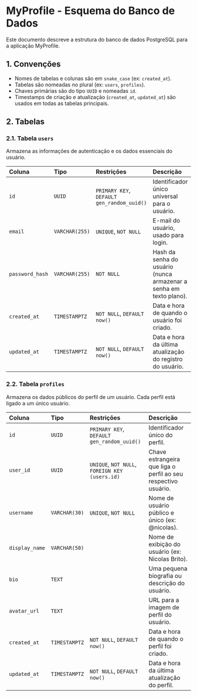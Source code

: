 # MyProfile - Esquema do Banco de Dados

Este documento descreve a estrutura do banco de dados PostgreSQL para a aplicação MyProfile.

## 1. Convenções

-   Nomes de tabelas e colunas são em `snake_case` (ex: `created_at`).
-   Tabelas são nomeadas no plural (ex: `users`, `profiles`).
-   Chaves primárias são do tipo `UUID` e nomeadas `id`.
-   Timestamps de criação e atualização (`created_at`, `updated_at`) são usados em todas as tabelas principais.

## 2. Tabelas

### 2.1. Tabela `users`

Armazena as informações de autenticação e os dados essenciais do usuário.

| Coluna        | Tipo          | Restrições                               | Descrição                                                          |
| :------------ | :------------ | :--------------------------------------- | :----------------------------------------------------------------- |
| `id`          | `UUID`        | `PRIMARY KEY`, `DEFAULT gen_random_uuid()` | Identificador único universal para o usuário.                      |
| `email`       | `VARCHAR(255)`| `UNIQUE`, `NOT NULL`                     | E-mail do usuário, usado para login.                               |
| `password_hash` | `VARCHAR(255)`| `NOT NULL`                               | Hash da senha do usuário (nunca armazenar a senha em texto plano). |
| `created_at`  | `TIMESTAMPTZ` | `NOT NULL`, `DEFAULT now()`              | Data e hora de quando o usuário foi criado.                        |
| `updated_at`  | `TIMESTAMPTZ` | `NOT NULL`, `DEFAULT now()`              | Data e hora da última atualização do registro do usuário.          |

### 2.2. Tabela `profiles`

Armazena os dados públicos do perfil de um usuário. Cada perfil está ligado a um único usuário.

| Coluna        | Tipo          | Restrições                               | Descrição                                                          |
| :------------ | :------------ | :--------------------------------------- | :----------------------------------------------------------------- |
| `id`          | `UUID`        | `PRIMARY KEY`, `DEFAULT gen_random_uuid()` | Identificador único do perfil.                                     |
| `user_id`     | `UUID`        | `UNIQUE`, `NOT NULL`, `FOREIGN KEY (users.id)` | Chave estrangeira que liga o perfil ao seu respectivo usuário.   |
| `username`    | `VARCHAR(30)` | `UNIQUE`, `NOT NULL`                     | Nome de usuário público e único (ex: @nicolas).                    |
| `display_name`| `VARCHAR(50)` |                                          | Nome de exibição do usuário (ex: Nicolas Brito).                   |
| `bio`         | `TEXT`        |                                          | Uma pequena biografia ou descrição do usuário.                     |
| `avatar_url`  | `TEXT`        |                                          | URL para a imagem de perfil do usuário.                            |
| `created_at`  | `TIMESTAMPTZ` | `NOT NULL`, `DEFAULT now()`              | Data e hora de quando o perfil foi criado.                         |
| `updated_at`  | `TIMESTAMPTZ` | `NOT NULL`, `DEFAULT now()`              | Data e hora da última atualização do perfil.                       |